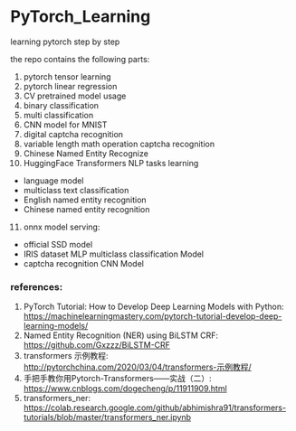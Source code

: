 # PyTorch_Learning

learning pytorch step by step

the repo contains the following parts:

1. pytorch tensor learning
2. pytorch linear regression
3. CV pretrained model usage
4. binary classification
5. multi classification
6. CNN model for MNIST
7. digital captcha recognition
8. variable length math operation captcha recognition
9. Chinese Named Entity Recognize
10. HuggingFace Transformers NLP tasks learning

- language model
- multiclass text classification
- English named entity recognition
- Chinese named entity recognition

11. onnx model serving: 

- official SSD model
- IRIS dataset MLP multiclass classification Model
- captcha recognition CNN Model


### references:

1. PyTorch Tutorial: How to Develop Deep Learning Models with Python: https://machinelearningmastery.com/pytorch-tutorial-develop-deep-learning-models/
2. Named Entity Recognition (NER) using BiLSTM CRF: https://github.com/Gxzzz/BiLSTM-CRF
3. transformers 示例教程: http://pytorchchina.com/2020/03/04/transformers-示例教程/
4. 手把手教你用Pytorch-Transformers——实战（二）: https://www.cnblogs.com/dogecheng/p/11911909.html
5. transformers_ner: https://colab.research.google.com/github/abhimishra91/transformers-tutorials/blob/master/transformers_ner.ipynb